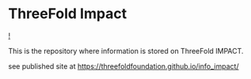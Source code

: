 # ThreeFold Impact

[!](https://heypik.com/download/index?goto=MjMxNTk0MzU=)

This is the repository where information is stored on ThreeFold IMPACT.

see published site at https://threefoldfoundation.github.io/info_impact/


